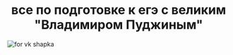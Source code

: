 <h1 align="center">
  все по подготовке к егэ с великим "Владимиром Пуджиным"
</h1>

![for vk  shapka](https://github.com/user-attachments/assets/48572016-bb45-499a-a356-219e8e890068)
